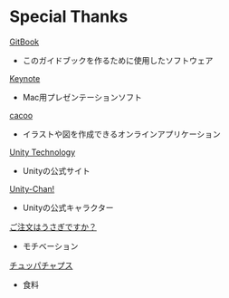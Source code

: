 # Special Thanks

[GitBook](https://www.gitbook.io/)
* このガイドブックを作るために使用したソフトウェア

[Keynote](https://www.apple.com/jp/mac/keynote/)
* Mac用プレゼンテーションソフト

[cacoo](https://cacoo.com)
* イラストや図を作成できるオンラインアプリケーション

[Unity Technology](http://japan.unity3d.com/)
* Unityの公式サイト

[Unity-Chan!](http://unity-chan.com/)
* Unityの公式キャラクター

[ご注文はうさぎですか？](https://www.google.co.jp/url?sa=t&rct=j&q=&esrc=s&source=video&cd=1&cad=rja&uact=8&ved=0CBsQtwIwAA&url=http%3A%2F%2Fwww.nicovideo.jp%2Fwatch%2F1397552685&ei=7w3zU87WMpXh8AX44YL4BA&usg=AFQjCNG31Uz7KzXes8flC9KZLkKElksEKA&bvm=bv.73231344,d.dGc)
* モチベーション

[チュッパチャプス](http://www.chupachups.jp/)
* 食料

